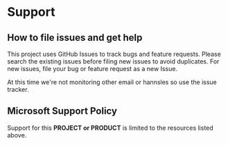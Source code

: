 

# Support

## How to file issues and get help  

This project uses GitHub Issues to track bugs and feature requests. Please search the existing 
issues before filing new issues to avoid duplicates.  For new issues, file your bug or 
feature request as a new Issue.

At this time we're not monitoring other email or hannsles so use the issue tracker. 

## Microsoft Support Policy  

Support for this **PROJECT or PRODUCT** is limited to the resources listed above.